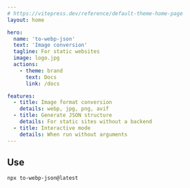 ```yaml
---
# https://vitepress.dev/reference/default-theme-home-page
layout: home

hero:
  name: 'to-webp-json'
  text: 'Image conversion'
  tagline: For static websites
  image: logo.jpg
  actions:
    - theme: brand
      text: Docs
      link: /docs

features:
  - title: Image format conversion
    details: webp, jpg, png, avif
  - title: Generate JSON structure
    details: For static sites without a backend
  - title: Interactive mode
    details: When run without arguments
---
```


## Use

```sh
npx to-webp-json@latest
```
